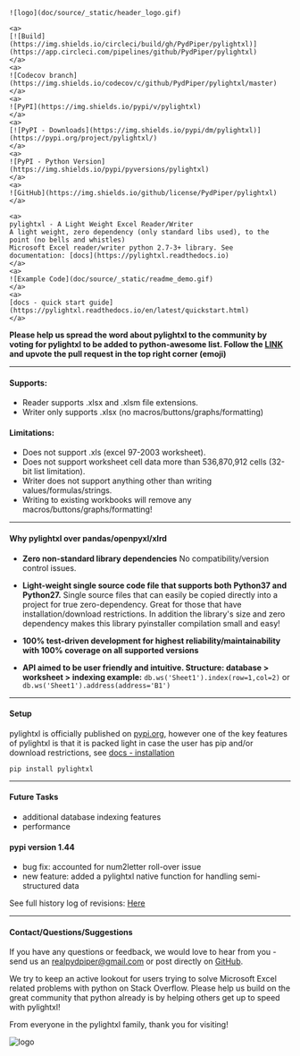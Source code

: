 <p align="center">

    ![logo](doc/source/_static/header_logo.gif)
    
</p>

<p align="center">

    <a>
    [![Build](https://img.shields.io/circleci/build/gh/PydPiper/pylightxl)](https://app.circleci.com/pipelines/github/PydPiper/pylightxl)
    </a>
    <a>
    ![Codecov branch](https://img.shields.io/codecov/c/github/PydPiper/pylightxl/master)
    </a>
    <a>
    ![PyPI](https://img.shields.io/pypi/v/pylightxl)
    </a>
    <a>
    [![PyPI - Downloads](https://img.shields.io/pypi/dm/pylightxl)](https://pypi.org/project/pylightxl/)
    </a>
    <a>
    ![PyPI - Python Version](https://img.shields.io/pypi/pyversions/pylightxl)
    </a>
    <a>
    ![GitHub](https://img.shields.io/github/license/PydPiper/pylightxl)
    </a>
    
</p>

<p align="center">

    <a>
    pylightxl - A Light Weight Excel Reader/Writer
    A light weight, zero dependency (only standard libs used), to the point (no bells and whistles) 
    Microsoft Excel reader/writer python 2.7-3+ library. See documentation: [docs](https://pylightxl.readthedocs.io)
    </a>
    <a>
    ![Example Code](doc/source/_static/readme_demo.gif)
    </a>
    <a>
    [docs - quick start guide](https://pylightxl.readthedocs.io/en/latest/quickstart.html)
    </a>
    
</p>

**Please help us spread the word about pylightxl to the community by voting for pylightxl to be added
to python-awesome list. Follow the [LINK](https://github.com/vinta/awesome-python/pull/1449) and upvote
the pull request in the top right corner (emoji)**

---

#### **Supports**:
 - Reader supports .xlsx and .xlsm file extensions.
 - Writer only supports .xlsx (no macros/buttons/graphs/formatting) 

#### **Limitations**:
 - Does not support .xls (excel 97-2003 worksheet).
 - Does not support worksheet cell data more than 536,870,912 cells (32-bit list limitation).
 - Writer does not support anything other than writing values/formulas/strings.
 - Writing to existing workbooks will remove any macros/buttons/graphs/formatting!

---

#### **Why pylightxl over pandas/openpyxl/xlrd**

- **Zero non-standard library dependencies** 
  No compatibility/version control issues.

- **Light-weight single source code file that supports both Python37 and Python27.** 
  Single source files that can easily be copied directly into a project for true zero-dependency. 
  Great for those that have installation/download restrictions. 
  In addition the library's size and zero dependency makes this library pyinstaller compilation small and easy!

- **100% test-driven development for highest reliability/maintainability with 100% coverage on all supported versions**

- **API aimed to be user friendly and intuitive. Structure: database > worksheet > indexing example:**
   ``db.ws('Sheet1').index(row=1,col=2)``  or ``db.ws('Sheet1').address(address='B1')``

---

#### **Setup**
pylightxl is officially published on [pypi.org](pypi.org), however one of the
key features of pylightxl is that it is packed light in case the user has pip
and/or download restrictions, see [docs - installation](https://pylightxl.readthedocs.io/en/latest/installation.html)

```pip install pylightxl```

---

#### **Future Tasks**
- additional database indexing features
- performance

#### **pypi version 1.44**
- bug fix: accounted for num2letter roll-over issue
- new feature: added a pylightxl native function for handling semi-structured data

See full history log of revisions: [Here](https://pylightxl.readthedocs.io/en/latest/revlog.html)

---

#### **Contact/Questions/Suggestions**
If you have any questions or feedback, we would love to hear from you - send us 
an realpydpiper@gmail.com or post directly on [GitHub](https://github.com/PydPiper/pylightxl).

We try to keep an active lookout for users trying to solve Microsoft Excel related problems with
python on Stack Overflow. Please help us build on the great community that python already is by
helping others get up to speed with pylightxl!

From everyone in the pylightxl family, thank you for visiting!

![logo](doc/source/_static/logo.png)
